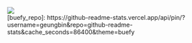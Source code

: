 <div></div>
<a href="https://blog.naver.com/leb4610" target="_blank"><img src="https://img.shields.io/badge/Naver-03C75A?style=flat-square&logo=Naver&logoColor=white"/></a>
<div></div>
[buefy_repo]: https://github-readme-stats.vercel.app/api/pin/?username=geungbin&repo=github-readme-stats&cache_seconds=86400&theme=buefy

